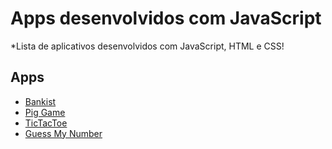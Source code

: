 
# Apps desenvolvidos com JavaScript

*Lista de aplicativos desenvolvidos com JavaScript, HTML e CSS!

## Apps

* [Bankist]()
* [Pig Game]()
* [TicTacToe]()
* [Guess My Number]()